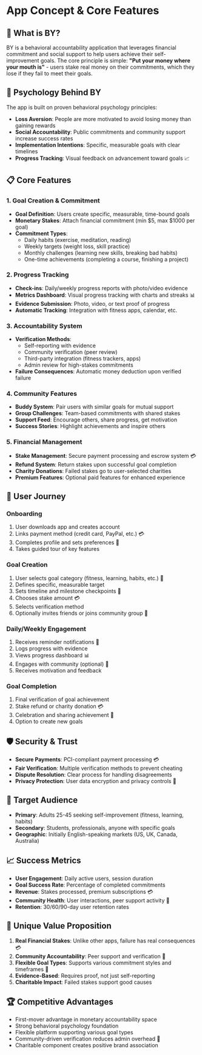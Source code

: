 # App Concept & Core Features

## 🚀 What is BY?
BY is a behavioral accountability application that leverages financial commitment and social support to help users achieve their self-improvement goals. The core principle is simple: **"Put your money where your mouth is"** - users stake real money on their commitments, which they lose if they fail to meet their goals.

## 🧠 Psychology Behind BY
The app is built on proven behavioral psychology principles:
- **Loss Aversion**: People are more motivated to avoid losing money than gaining rewards
- **Social Accountability**: Public commitments and community support increase success rates
- **Implementation Intentions**: Specific, measurable goals with clear timelines
- **Progress Tracking**: Visual feedback on advancement toward goals 📈

## 📋 Core Features

### 1. Goal Creation & Commitment
- **Goal Definition**: Users create specific, measurable, time-bound goals
- **Monetary Stakes**: Attach financial commitment (min $5, max $1000 per goal)
- **Commitment Types**:
  - Daily habits (exercise, meditation, reading)
  - Weekly targets (weight loss, skill practice)
  - Monthly challenges (learning new skills, breaking bad habits)
  - One-time achievements (completing a course, finishing a project)

### 2. Progress Tracking
- **Check-ins**: Daily/weekly progress reports with photo/video evidence
- **Metrics Dashboard**: Visual progress tracking with charts and streaks 📊
- **Evidence Submission**: Photo, video, or text proof of progress
- **Automatic Tracking**: Integration with fitness apps, calendar, etc.

### 3. Accountability System
- **Verification Methods**:
  - Self-reporting with evidence
  - Community verification (peer review)
  - Third-party integration (fitness trackers, apps)
  - Admin review for high-stakes commitments
- **Failure Consequences**: Automatic money deduction upon verified failure

### 4. Community Features
- **Buddy System**: Pair users with similar goals for mutual support
- **Group Challenges**: Team-based commitments with shared stakes
- **Support Feed**: Encourage others, share progress, get motivation
- **Success Stories**: Highlight achievements and inspire others

### 5. Financial Management
- **Stake Management**: Secure payment processing and escrow system 💳
- **Refund System**: Return stakes upon successful goal completion
- **Charity Donations**: Failed stakes go to user-selected charities
- **Premium Features**: Optional paid features for enhanced experience

## 🏃 User Journey

### Onboarding
1. User downloads app and creates account
2. Links payment method (credit card, PayPal, etc.) 💳
3. Completes profile and sets preferences 👤
4. Takes guided tour of key features

### Goal Creation
1. User selects goal category (fitness, learning, habits, etc.) 🎯
2. Defines specific, measurable target
3. Sets timeline and milestone checkpoints 📅
4. Chooses stake amount 💳
5. Selects verification method
6. Optionally invites friends or joins community group 👥

### Daily/Weekly Engagement
1. Receives reminder notifications 🔔
2. Logs progress with evidence
3. Views progress dashboard 📊
4. Engages with community (optional) 👥
5. Receives motivation and feedback

### Goal Completion
1. Final verification of goal achievement
2. Stake refund or charity donation 💳
3. Celebration and sharing achievement 🎉
4. Option to create new goals

## 🛡️ Security & Trust
- **Secure Payments**: PCI-compliant payment processing 💳
- **Fair Verification**: Multiple verification methods to prevent cheating
- **Dispute Resolution**: Clear process for handling disagreements
- **Privacy Protection**: User data encryption and privacy controls 🔐

## 👥 Target Audience
- **Primary**: Adults 25-45 seeking self-improvement (fitness, learning, habits)
- **Secondary**: Students, professionals, anyone with specific goals
- **Geographic**: Initially English-speaking markets (US, UK, Canada, Australia)

## 📈 Success Metrics
- **User Engagement**: Daily active users, session duration
- **Goal Success Rate**: Percentage of completed commitments
- **Revenue**: Stakes processed, premium subscriptions 💳
- **Community Health**: User interactions, peer support activity 👥
- **Retention**: 30/60/90-day user retention rates

## 🎯 Unique Value Proposition
1. **Real Financial Stakes**: Unlike other apps, failure has real consequences 💳
2. **Community Accountability**: Peer support and verification 👥
3. **Flexible Goal Types**: Supports various commitment styles and timeframes 🎯
4. **Evidence-Based**: Requires proof, not just self-reporting
5. **Charitable Impact**: Failed stakes support good causes

## 🏆 Competitive Advantages
- First-mover advantage in monetary accountability space
- Strong behavioral psychology foundation
- Flexible platform supporting various goal types
- Community-driven verification reduces admin overhead 👥
- Charitable component creates positive brand association